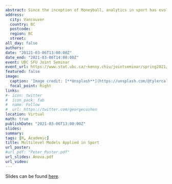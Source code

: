 ```yaml
---
abstract: Since the inception of Moneyball, analytics in sport has evolved rapidly - often drawing interest from coaches, broadcasters and fans alike. Unlike anecdotal evidence, which are filled with visceral biases, numbers can provide an objective description of player performances or team tendencies. A common feature in collected sport data is repeated measurements on the same observational units. While typical regression models ignore this clustering paradigm, multilevel models explicitly account for cluster heterogeneity and can improve estimates or predictions. We present two multilevel model applications in sport - one comparing face-off skills in women’s hockey, and the other in predicting tennis serve decisions in Tennis.
address:
  city: Vancouver
  country: BC
  postcode: 
  region: BC
  street: 
all_day: false
authors:
date: "20121-03-06T13:00:00Z"
date_end: "2021-03-06T14:00:00Z"
event: UBC SFU Joint Seminar
event_url: https://www.stat.ubc.ca/~kenny.chiu/jointseminar/spring2021/
featured: false
image:
  caption: 'Image credit: [**Unsplash**](https://unsplash.com/@tylercallahan)'
  focal_point: Right
links:
#- icon: twitter
#  icon_pack: fab
#  name: Follow
#  url: https://twitter.com/georgecushen
location: Virtual
math: true
publishDate: "2021-03-06T13:00:00Z"
slides:
summary: 
tags: [R, Academic]
title: Multilevel Models Applied in Sport
url_poster: 
#url_pdf: "Peter_Poster.pdf"
url_slides: Anova.pdf
url_video: 
---
```


Slides can be found [here](https://docs.google.com/presentation/d/177HA-xf39RgaQFYuNj8EbB4314YFKV0LtZ-44CPywA4/edit?usp=sharing).